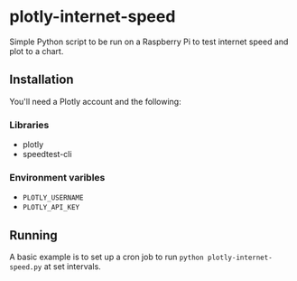 # plotly-internet-speed
Simple Python script to be run on a Raspberry Pi to test internet speed and plot to a chart.

## Installation

You'll need a Plotly account and the following:

### Libraries
- plotly
- speedtest-cli

### Environment varibles
- `PLOTLY_USERNAME`
- `PLOTLY_API_KEY`


## Running

A basic example is to set up a cron job to run `python plotly-internet-speed.py` at set intervals.
